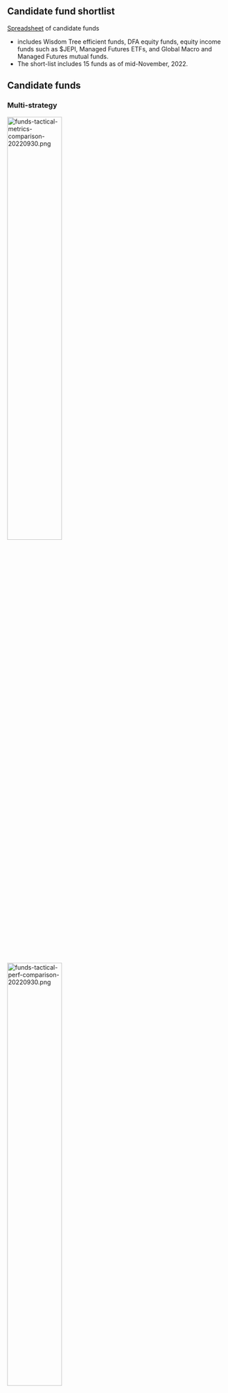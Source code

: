 ## Candidate fund shortlist

[Spreadsheet](https://docs.google.com/spreadsheets/d/14-pLsj-SJFZwOrFtgy1rjTPx8MgdiHWIJlg_QQigbIE/edit?usp=sharing) of candidate funds
- includes Wisdom Tree efficient funds, DFA equity funds, equity income funds such as $JEPI, Managed Futures ETFs, and Global Macro and Managed Futures mutual funds.
- The short-list includes 15 funds as of mid-November, 2022.

## Candidate funds

### Multi-strategy

<img src="https://user-images.githubusercontent.com/1627180/193396977-1faa550e-25da-4c92-958d-2c5f34ce2c93.png" alt="funds-tactical-metrics-comparison-20220930.png" width="50%" height="50%">
<img src="https://user-images.githubusercontent.com/1627180/193396746-808084d5-00cb-4b26-93f1-3608fb22f425.png" alt="funds-tactical-perf-comparison-20220930.png" width="50%" height="50%">

[$MAFIX](https://www.abbeycapital.com/multi-asset-fund/#documentation): Abbey Capital Multi-Asset fund
- target exposures by % of net assets: 100% = multi-manager managed futures offering exposure to currencies, commodities, interest rates, equities, bonds; 50% = long US equity via S&P 500 futures; 70% = short-duration US fixed income
- uses futures to efficiently get leveraged exposure
- net expenses = 1.79% for Class I shares ($MAFIX)
- [2022 Q2 performance report](https://www.abbeycapital.com/wp-content/uploads/2022/07/Abbey-Capital-Multi-Asset-Fund-Quarterly-Performance-Report-June-2022.pdf)

[$QDSIX](https://funds.aqr.com/funds/aqr-diversifying-strategies-fund/qdsix): AQR Diversifying Strategies Fund
- Goal: attractive long-term risk-adjusted returns through strategic allocations to AQR alternative mutual funds; represents an all-in-one solution for investors seeking a strategic, long-term approach to alternatives
- Designed to complement an investor’s traditional stock and bond portfolio, investing in a portfolio of AQR mutual funds (like its risk parity, global macro, and commodities funds), providing exposure to both Active Multi-Asset strategies and Absolute Return strategies
- Active Multi-Asset Strategies: provide tactical and risk-managed allocations among major asset classes across global markets; expected to have some correlation to traditional asset classes over long-term
- Absolute Return Strategies: capture returns from well-established investments styles, such as value and momentum; provide exposure to less accessible types of returns; tends to be uncorrelated to traditional asset classes over long-term
- Implemented as a fund of other funds managed by AQR, e.g. Multi-asset, Equity Market Neutral, Macro Opportunities, Diversified Arbitrage, Managed Futures, etc.
- Availability: not available at E-Trade or TD Ameritrade

[$RLY](https://www.ssga.com/us/en/intermediary/etfs/funds/spdr-ssga-multi-asset-real-return-etf-rly): SPDR SSgA Multi-Asset Real Return ETF
- Goal: to achieve real return consisting of capital appreciation and current income via exposure to inflation protected securities issued domestically and internationally, domestic and international real estate securities, commodities, and publicly traded companies in natural resources and/or commodity businesses. These companies may include agriculture, energy, and metals and mining companies.
- Strategies: Run as a fund of funds with holdings consisting of 11 other funds, e.g. SPDR S&P Global Natural Resources ETF, Invesco Optimum Yield Diversified Commodity Strategy No K-1 ETF, SPDR S&P Metals & Mining ETF, SPDR S&P Global Infrastructure ETF, VanEck Agribusiness ETF, SPDR Dow Jones International Real Estate ETF, SPDR Dow Jones REIT ETF, SPDR Bloomberg 1-10 Year TIPS ETF, etc.
- Expenses and taxes: low expense ratio of 0.50% (gross), but not tax-efficient; over the past 3 years, the NAV and market value growth are 2.4% higher than returns after taxes on distributions and 3.7% higher than returns after taxes on distributions + sale of fund shares

[$HDG](https://www.proshares.com/our-etfs/strategic/hdg): Hedge Replication ETF
- Goal: "seeks investment results, before fees and expenses, that track the performance of the Merrill Lynch Factor Model — Exchange Series"
- The Merrill Lynch Factor Model — Exchange Series tries to emulate "the risk and return characteristics of the hedge fund asset class by targeting a high correlation to HFRI Fund Weighted Composite Index (HFRI). The HFRI is designed to reflect hedge fund industry performance through an equally weighted composite of over 2,000 constituent funds.
- More about this benchmark: In seeking to maintain a high correlation with the HFRI, the benchmark utilizes a systematic model to establish, each month, weighted long or short (or, in certain cases, long or flat) positions in six underlying factors: (1) S&P 500 Total Return Index, (2) MSCI EAFE US Dollar Net Total Return Index, (3) MSCI Emerging Markets US Dollar Net Total Return Index, (4) Russell 2000 Total Return Index, (5) three-month U.S. Treasury bills, and (6) ProShares UltraShort Euro ETF.
- Note: performance is underwhelming; its 10-year return based on market price and NAV is only 2%, while its return since inception is 1.6%

---

### Global Macro

<img src="https://user-images.githubusercontent.com/1627180/193396453-a458b066-a23b-439a-8616-ac8f4eec0ca5.png" alt="funds-macro-tactical-metrics-comparison-20220930.png" width="50%" height="50%"/>
<img src="https://user-images.githubusercontent.com/1627180/193397470-3b13aa85-d9c8-4f67-a8ac-7e9c7e47454d.png" alt="funds-macro-tactical-perf-comparison-20220930.png" width="50%" height="50%"/>

[$EBSIX](https://www.campbell.com/systematicmacro): Campbell Systematic Macro fund + [presentation](https://www.campbell.com/resource/1660751382000/SystematicMacro_Presentation)
- incorporates 80 unique return sources encompassing systematic macro, short-term, and momentum strategies; incorporates 80 unique return sources from long-standing and emerging markets and spans trend following, systematic macro and short-term strategies. One important strategy within this portfolio is trend following, which can detect long-term opportunities in markets based on investor herding behavior and it has the potential to profit from them. Moreover, diversification across geographies, sectors and time horizons allows us to profit from trends wherever and whenever they occur, which may help to provide more consistent returns over time.
- correlations vs: Barclays CTA index = 0.77, Barclays Global Bond Index = -0.08, S&P 500 = 0.02
- "allocates up to 25% of its total assets in its wholly-owned subsidiary, Campbell Systematic Macro Offshore Limited (the "Subsidiary"), which is organized under the acts of the Cayman Islands and employs the Adviser's Campbell Systematic Macro Program (as described below), and (iii) allocating the remainder of its assets directly in a portfolio of investment grade securities (including government securities) for cash management purposes
- net expense ratio = 1.75% for Class I shares

[$MBXIX](https://catalystmf.com/funds/catalyst-millburn-hedge-strategy-fund/): Catalyst Millburn Hedge Strategy Fund
- "The Catalyst/Millburn Hedge Strategy Fund utilizes complementary active and passive investment strategies, with the goal of outperforming typical long-only equity investments, including reducing drawdowns during protracted periods of stress."
- "The Fund trades a diverse portfolio of global equity, currency, and interest rate instruments, as well as futures contracts on commodities in the energy, metal and agricultural sectors. The Fund implements a 100% systematic strategy with the potential to invest in over 125 markets. The Fund’s portfolio is comprised of an active long/short futures & FX component and a strategic equity exposure component."
- High expense ratio of ~2%.

[$BLNDX](https://www.standpointfunds.com/fund/brochure): Standpoint Multi-Asset Fund
- Provides an 'all-weather' investment solution.
- An all-weather approach is an asset allocation methodology that diversifies across geographic regions, asset classes, and investment styles. The goal of this multi-layered diversification is to shield investors from the pitfalls of concentrated investing by relying on thoughtful preparation rather than unreliable predictions.
- Invests in equities, fixed income, industrial commodities, agricultural commodities
- $BLNDX is the institutional share class, $REMIX the individual investor share class

[$RDMIX](https://rationalmf.com/funds/rational-resolve-adaptive-asset-allocation-fund/): Rational/ReSolve Adaptive Asset Allocation Fund + [brochure](https://rationalmf.com/wp-content/uploads/funds/resolve_adaptive_asset_allocation_fund/FundBrochure.pdf)
- Goal: "invests in futures contracts to gain dynamic exposure to global market opportunities across country equity indexes, fixed income, currencies, and commodities. Portfolios are formed using proprietary quantitative innovations that emphasize characteristics such as, but not limited to: total return momentum, trends, seasonal patterns, carry measures, mean reversion and others, while simultaneously maximizing diversification based on changing estimates of volatility and correlations across global asset classes."
- "As portfolio weights and estimates of volatility and correlations change through time, the Fund will increase and decrease the gross exposure in an effort to maintain its **target level of 12% annualized portfolio volatility**."

[$QGMIX](https://funds.aqr.com/funds/alternatives/aqr-macro-opportunities-fund/qgmix): AQR Macro Opportunities Fund
- Goal: "The Fund aims to deliver returns that are uncorrelated to stocks and bonds. The Fund positions across macro asset classes (currencies, commodities, equities, fixed income) on the basis of macroeconomic trends, seeking to capitalize on the markets’ tendency to under-react to changes in fundamentals ... trades in over 100 individual markets across approximately 30 countries. The Fund positions across asset classes, encompassing currencies, commodities, equities, and fixed income."
- strategies: "... net market neutral over the long term, but can take directional views over the short term ... tends to buy assets for which macroeconomic fundamentals are improving, either on a relative or absolute basis, and short assets for which macroeconomic fundamentals are deteriorating. Macroeconomic trends are evaluated across multiple dimensions, utilizing both quantitative and discretionary inputs."
- gross / net expense ratios = 2.06% / 1.22%
- Availability: not available at E-Trade or TD Ameritrade

---

### Risk Parity

<img src="https://user-images.githubusercontent.com/1627180/193392561-a893c9b3-ff14-4f13-9732-891851d827b7.png" alt="fund-performance-risk-parity-20220930.png" width="50%" height="50%"/>

Risk Parity - [$RPAR, $UPAR](https://www.rparetf.com/quarterlyreviews)
- Nomadic Samuel's [review of $UPAR](https://pictureperfectportfolios.com/upar-ultra-risk-parity-etf-all-weather-portfolio-that-outperforms-stocks/) at Picture Perfect Portfolios: $RPAR offers 120% exposure while $UPAR offers 168% exposure
- $RPAR's allocation: stocks = 25%, commodities = 25% (producer equities = 15%, gold = 10%), Treasuries = 35%, TIPS = 35%
- $UPAR's allocations: stocks = 35% (USA = 17.5%, international = 7%, emerging = 10.5%); commodities = 35% (producer equities = 21%, gold = 14%), Treasuries = 49%, TIPS = 49%
- [Quarterly reviews](https://www.rparetf.com/quarterlyreviews) of performance for $RPAR + [additional resources](https://www.rparetf.com/resource); in particular, see the [Fund Intro](https://www.rparetf.com/rpar/IntrotoRPARRiskParityETF) and the [2022-Q2 review](https://rparetf.com/quarterly-reviews/Review--1658509638-RPARUPAR-Quarterly-Review-Q2-2022-revised2.pdf)
- The [$DBMF 2022-Q2 review](https://imgpfunds.com/imgp-dbi-managed-futures-strategy-etf-second-quarter-2022-commentary/) mentions the surprising outcomes in 2022 that resulted in historically poor risk parity strategies: "Handed a crystal ball in December 2020 that showed 7% CPI (Consumer Price Index) a year later, who would have expected gold to decline ... and commodity-heavy emerging market stocks to underperform global equities by 25%?"
- Per [Bloomberg article](https://www.washingtonpost.com/business/risk-parity-funds-have-failed-to-work-as-advertised/2022/09/27/a3fda1ea-3e86-11ed-8c6e-9386bd7cd826_story.html), "Risk Parity funds have failed to work as advertised": while risk parity works in theory, and has a respectable track record over the last decade, risk parity funds available to the public have not lived up to theory.
- From the article: "Why do most of the public funds lag the index so much? Two reasons. First, the S&P risk parity index ended up taking 5.0% volatility in stocks, 6.2% in commodities and 6.5% in bonds. Of course, it tries for equal volatility in all three asset classes, but it’s impossible to predict future volatility perfectly. RPARs allocation was 4.1%/2.4%/5.3%, seriously underweight commodities. PanAgora was better, 6.0%/4.5%/5.2%, but still underweight commodities. UPAR was unbalanced with 9.2%/3.6%/7.5%. Wealthfront actually had short equity volatility, with -1.1%/3.0%/4.0%. Only AQR was close to parity with 3.9%/4.6%/4.7%. The second reason was performance relative to constant allocation. The S&P risk parity index beat a constant allocation to the three asset classes by 9.0%. This outperformance comes from changing the allocations over the year to maintain constant volatility, which added significantly to performance. Basically, volatility went up in asset classes before prices fell, and fell before prices rose."

Risk Parity - [$AQRIX](https://funds.aqr.com/Funds/Multi-Asset/AQR-Multi-Asset-Fund#about): AQR Multi-Asset Fund
- Goal: total return based on capital appreciation and income
- Strategies: "allocates risk, rather than dollars, in a balanced manner across multiple asset classes" to avoid concentrated equity risk in traditional portfolios; traditional portfolios that allocate by capital (e.g. 60% stocks and 40% bonds) tend not to be risk-managed throughout time and rely on strong economic growth environments to generate returns
- built around diversified risk-balanced exposures to Equity Risk, Interest Rate Risk and Inflation Risk; seeks to add return by taking relative-value positions within each asset class, overweighting individual assets that are more attractive and underweighting (or, to a limited extent, shorting) those that we find less attractive
- Expense ratio (adjusted) = 0.98%?
- Availability: not available at E-Trade;

---

### Managed Futures

Managed Futures - [$DBMF](https://imgpfunds.com/im-dbi-managed-futures-strategy-etf/)
- This is an actively managed futures ETF that has outperformed the SG CTA Index since inception. It uses long and short positions within derivatives, mostly futures contracts, and forward contracts. These contracts span domestic equities, fixed income, currencies, and commodities. $DBMFI tries to minimize single manager risk by targeting the performance of a diversified pool of managed futures managers while charging only a 0.85% expense ratio.
- From [etftrends.com articles](https://www.etftrends.com/managed-futures-channel/andrew-beer-digs-into-dbmf-performance-ytd/): "DBMF invests across ten different core futures markets: three different equity futures contracts, three different rates futures contracts, two currency futures contracts, and two different commodity contracts. "As a philosophical matter, when we decide what we want to invest in, we believe that market depth and liquidity are really, really valuable, precious things because it allows us to go in and out of positions with virtually no trading costs," Beer explained. "It means that if the cracks underneath the market continue to spread, more liquidity flows into the stuff that we’re trading... When managed futures does the best is when the unexpected or the seemingly impossible keeps happening in markets," Beer said. "We think the diversification argument has really been cemented this year, and there’s no reason to believe that the returns that we’ve realized are going to reverse or even diminish over time just given the market that we’re in."
- But consider that "the fund started with just $65 million in AUM in January and is now closing in on nearly $700 million AUM. The fund had become a strong diversification play for portfolios this year and has offered significant returns (28.99% YTD as of 09/14/22)." Retail has a bad habit of periodically crowding into CTA funds after rare periods of strong performance.
- From the 2022-Q2 review: "First, the consensus shifts radically and often. Just a year ago, few market observers expected any inflation at all – forecasts showed a decade of perpetually low interest rates. Even by mid-August, most expected no rate hikes in 2022; today the debate is between three and four. Second, the broad macro call is only half the battle: predicting how markets respond presents its own challenges. Handed a crystal ball in December 2020 that showed 7% CPI (Consumer Price Index) a year later, who would have expected gold to decline, 10-Year Treasuries to struggle to breach 2%, and commodity-heavy emerging market stocks to underperform global equities by 25%? Third, we think this is just the beginning. That is, we are in a regime shift from a decade of soaring equity and bond prices, deflation, near zero interest rates, and endless monetary easing to something more complicated."
- "During the quarter, the Fund maintained short positions in the EUR and Yen – a bet on faster rate hikes in the US — while also pivoting from short to long gold. Additionally, the portfolio maintained its profitable long position in crude oil and rotated from international developed to large cap US equities.  During the quarter, the Fund outperformed the SG CTA Index by 290 bps."
- From the prospectus: "The fund will employ long and short positions in derivatives, primarily futures contracts and forward contracts, across the broad asset classes of equities, fixed income, currencies and commodities... Fund positions in those contracts are determined based on a proprietary, quantitative model – the Dynamic Beta Engine – that seeks to identify the main drivers of performance by approximating the current asset allocation of a selected pool of the largest commodity trading advisor hedge funds. The Dynamic Beta Engine analyzes recent (i.e., trailing 60-day) performance of CTA hedge funds in order to identify a portfolio of liquid financial instruments that closely reflects the estimated current asset allocation of the selected pool of CTA hedge funds, with the goal of simulating the performance, but not the underlying positions, of those funds. Based on this analysis, the Fund will invest in an optimized portfolio of long and short positions in domestically-traded, liquid derivative contracts. The Dynamic Beta Engine uses data sourced from (1) publicly available U.S. futures market data obtained and cross-checked through multiple common subscription pricing sources, and (2) public CTA hedge fund indexes obtained through common subscription services and cross-checked with publicly available index information. The Fund may have gross notional exposure, which is defined as the sum of the notional exposure of both long and short derivative positions across the Fund, that approximates the current asset allocation and matches the risk profile of a diversified pool of the largest CTAs."

Managed Futures - [$KMLM](https://kfafunds.com/kmlm/): KFA Mount Lucas Managed Futures Index Strategy ETF
- Benchmarked to the KFA MLM Index, which consists of a portfolio of twenty-two liquid futures contracts traded on U.S. and foreign exchanges. The Index includes futures contracts on 11 commodities, 6 currencies, and 5 global bond markets. These three baskets are weighted by their relative historical volatility, and within each basket, the constituent markets are equal dollar weighted.
- The Index evaluates market trading signals on a daily basis and rebalances on the first day of the month. In addition, the Index has a target average annualized volatility of 15% over time.

Managed Futures - [$CTA](https://www.simplify.us/etfs/cta-simplify-managed-futures-strategy-etf): Simplify Managed Futures Strategy ETF
- Seeks long term capital appreciation by systematically investing in futures in an attempt to create an absolute return profile, that also has low correlation to equities, and can provide support in risk-off events; invests across US and Canadian commodities and rates; equity futures are excluded to ensure low correlations with equity-dominated portfolios
- $CTA deploys a suite of systematic models that have been designed by Altis Partners, a commodity trading advisor with over 20 years of experience
Systematic long/short managed futures strategy
- Four underlying models including ‘price trend’, ‘mean reversion’, ‘carry’, and ‘risk-off’

---

Various - Resolve asset management
- Investment strategy lineup of funds: [funds listing](https://investresolve.com/strategies/investment-strategy-lineup/)
  - strategies: adaptive asset allocation, risk parity, global tactical equity, with different volatilty target levels
  - formats: ETF, mututal fund, and private pools for accredited investors; also lists indexes for comparison
- Strategy: Return-stacked 60/40 absolute return index
  - Aims to provide exposure to a U.S. 60% equity, 40% bond allocation while stacking diversifying alternative exposures, including tail protection, on top
  - Stacking is achieved by allocating to a custom basket of widely available Mutual Funds and ETFs, which embed a variety of capital efficient exposures to equities, bonds and alternative strategies
  - Assets are allocated to 10 mutual funds/ETFs with weights between 3% - 15%, with weights adding up to 100%. Due to the leverage in some of these funds, the notional exposure adds up to 160%.
- Strategy: Dual Momentum – Global Equity Momentum
  - [executive summary](https://investresolve.com/global-equity-momentum-executive-summary/) + [whitepaper](https://investresolve.com/global-equity-momentum-a-craftsmans-perspective-lp/)

---

### Equity income

$JEPI - [Seeking Alpha](https://archive.is/5QQvh#selection-1227.0-1227.56): JEPI: A 12% Yielding 'Retirement Dream ETF' With A Catch
- JEPI was the 8th most popular ETF of 2022, and its 12% yield, paid monthly, has created a firestorm of investor interest. Since inception, JEPI has delivered an average yield of 9.3% and 13.4% annual returns, but with 37% less volatility than the S&P and with 50% smaller peak declines.
- But: According to management, JEPI is designed to deliver 5% to 8% yield over time, and 6% to 10% annual returns, 85% that of the S&P 500, with 35% lower volatility. In addition, 80% to 85% of JEPI's dividends are taxed as ordinary income, which means as much as 50% of the yield could go to the IRS if owned in a taxable account where the investor is in the highest tax bracket. Rather than 0%, 10%, 15%, 20%, or 23.8% tax rates, as is the case with qualified dividends, just 15% to 20% of JEPI's dividends are qualified.
- JEPI owns 111 companies, some of the best blue-chips on earth. It's a diversified, generally low-volatility portfolio that yields about 2% right now. Its investment team uses a proprietary strategy that ranks the companies that pass its quality screen by earnings and price volatility. This is to maximize volatility-adjusted returns over time.
- JEPI's differentiating strategies: (1) it uses equity-linked notes, or ELNs, instead of standard covered call writing. Most of these contracts are for one week. (2) its ELNs are out of the money, rather than the industry norm of near or in-the-money calls, which tend to be for one month. ELNs are agreements with other institutions that generate income and are a POTENTIALLY superior alternative to covered calls... unless there is a financial crisis and some of its counterparties default on these contracts. Over the past 15 years, the market has averaged about 8% ELN income premiums, including four bear markets and two crashes.
- 15% to 20% of JEPI's portfolio is ELNs that makeup almost all of its income, which is what it pays out as monthly dividends. So 80% to 85% of the portfolio is world-class blue-chips designed to generate returns, while 15% to 20% of the portfolio generates almost all of the income.
- Important: Even a 6.5% yield over time, as management is guiding for, still sounds great. But here's the catch. If you don't reinvest a significant portion of those dividends, your initial investment will lose money over time. For context $XYLD investors who took their dividends in cash have lost 21% of their original investment over the last nine years when adjusting for inflation. To offset this and keep your principle intact, you would have had to reinvest 38% of the dividends. Since inception [June 2020], if you had invested in JEPI and taken your dividends in cash, then even ignoring high taxes, you'd be down 7% when adjusting for inflation; reinvesting 50% of the dividends into more JEPI shares would have kept your principal whole.
- In other words, _if you want to avoid your original investment getting eaten away by inflation over time, you should plan to reinvest 50% of the dividends_: allocate up to 50% of dividends to taxes (for the top tax bracket), and reinvest the other 50% to keep your principal from eroding.

$JEPI - [Seeking Alpha](https://archive.is/zqjqq): JEPI Is The Name, High Yield Is The Game
- JEPI is well-diversified, with low concentration in its top 10 stock holdings. On average, each position in its top 10 is 1.446% of their overall portfolio. Combined, their top 10 stock holdings make up 14.46% of their total holdings. 
- JEPI is actively managed, so while they primarily hold stocks in the S&P 500, they rely heavily on stock selection and overall portfolio composition to compete with the index. For the trailing 12 months as of June 30, 2022, they had a turnover ratio of 195.04%.
- Although JEPI is an income fund, it selects its holdings to maximize risk-adjusted total return and does not select its holdings based on current yield, as most of the distributions paid by JEPI come from selling covered calls.
- JEPI sells “out of the money” call options. This is an important point because it allows JEPI to catch some of the upside if the stock or index gains in price.
One of their closest competitors, Global X S&P 500 Covered Call ETF (XYLD) sells cover calls “at the money,” which provides a larger premium but limits the upside potential.
- JEPI uses Equity-Linked Notes (“ELNs”) as a vehicle to sell cover calls. Equity-linked notes are a type of structured product that combines characteristics of a debt instrument with an underlying equity component, in this case covered calls.
- JEPI may invest up to 20% of the funds’ net assets in ELNs. Again, we don’t know how JP Morgan structures their ELNs, but typically the biggest risk involved in structured products is counterparty default, just like with a regular bond. If the bank('s') issuing the ELN goes bankrupt, then JEPI’s performance would be significantly impacted.
- On average JEPI expects to receive a 1 to 2% yield from dividends on their long positions and a 5 to 8% yield on the option premiums received.

$JEPI - [Seeking Alpha](https://archive.is/MmkgC): Here's why you probably shouldn't own JEPI
- The majority of the holdings in JEPI (114 of 127 positions) are equity and REIT positions, which represent close to 83% (as of January 31, 2023) of the total equity holdings. This portion of the portfolio is actively selected and, at the moment, has a sizable underweight to the information technology sector. This, in combination with a few other sector wagers (overweight utilities and consumer staples, underweight consumer discretionary), shows the portfolio clearly has a _defensive tilt_ ... JEPI has been producing equity-like returns in its relatively short life with less volatility [because] it has perfectly pegged the correct sector exposure (like other defensive and value factor funds). If the information technology sector were to suddenly outperform significantly, JEPI would show underperformance from both the underweight of the sector and the short call through the ELN.
- The "convertible bonds" sector shows up in the footnote saying that it may contain equity linked notes (ELNs), but in reality, that is all that it contains. This collection of holdings made up 15.6% of the fund by market cap. If you are asking yourself, "Where are the short-call positions?" there aren’t any. _The covered-call exposure is made up entirely within the ELNs_.
- There is no free lunch. Embedded in the ELN will be profit margins or spreads for the ELN issuer. No institution is going to offer this product for free, and so we must assume there is an additional fee structure here not captured in the MER. Ultimately this will cause a drag on returns.
- In extreme cases, the pricing of derivatives and their underlying can diverge from what is normally a direct link. JEPI is no exception in this case.

$JEPI - [WSJ](https://archive.is/00dI9#selection-115.5-115.82): Why Investors Are Piling into Funds That Promise Not to Beat the Stock Market
- What if you could earn monthly dividends on stocks at an annual rate of at least 11%? That’s the pitch for exchange-traded funds that are generating eye-popping yields by selling options contracts. These ETFs, known as covered-call or option-income funds, also shielded investors from some of the pounding that stocks took last year.
- Last year, JPMorgan Equity Premium Income ETF lost 3.5%—far outperforming the dismal 18.1% decline in the S&P 500. No wonder the JPMorgan fund took in $12.9 billion in new money last year—the biggest annual haul for any actively managed ETF ever. Three covered-call funds from Global X, linked to the Nasdaq-100, S&P 500 and Russell 2000 indexes respectively, attracted a combined $5.2 billion in 2022. So far in 2023, approximately $3 billion more has flowed into these four funds alone.
- This week, with the S&P 500 gaining 8% so far this year, JPMorgan’s Equity Premium Income ETF was up just 1%. That trade-off is inevitable. “You’re not going to capture all of the upside in an up market,” says Hamilton Reiner, lead portfolio manager of the JPMorgan Equity Premium Income fund. “You trade away some of that for the bird-in-hand of higher income."
- Tax implications: You could generate a roughly 12% annual “yield” on your stock portfolio simply by selling 1% of your holdings every month. The proceeds would be taxable at the maximum capital-gains rate of about 20% (or would even reduce your tax bill if you sell positions at a loss).
With covered-call funds, on the other hand, dividend distributions can be taxed at ordinary-income rates of up to approximately 40%, whereas stock dividends are typically taxed at half that rate or less.

---

### High-yield debt 

$PFL - [Seeking Alpha](https://archive.is/uJ6pM): PFL: A Few Reasons I Think Its Next Move Will Be Higher
- sector exposures: 43% in in high-yield credit, 15% in non-US developed, 10% in US government-related, 9.7% in mortgage bonds (mostly non-agency), 7.2% in EMs, 6.8% in IG credit, 2.1% in CMBS, 1.9% in munincipal
- Thesis: "if we are at "peak" levels now, that bodes especially well for high yield credit and PLF by extension since it owns a lot of that type of debt." During the past few decades, this is an area that out-performed consistently after the central bank (the Fed) pauses its rate hiking. Also, it sits just over NAV - so those who prefer a discount may not love it - but it is still very reasonable.
- Counter-arguments: "PFL is not earning enough in income to cover its current stated distribution level. Its coverage metrics are weak and the inverted yield curve continues to punish highly leveraged funds like PFL and others."

$CDX - [simplify.us](https://www.simplify.us/etfs-use-case/credit-hedging-done-right-cdx-outperforms-defense): Credit-hedged high-yield bonds
- The credit risk in high yield bonds tends to have more volatility and credit spreads can widen swiftly during periods of market stress, wiping out income quickly. Investors in this asset class can accept this risk and size their allocation accordingly or choose to hedge some of the risk to limit the downside when credit spreads widen.
- Credit spreads can widen dramatically during times of market stress. After the banking crisis in March 2023, high yield credit spreads widened to over 530 basis points (bps). Many investors saw this as an opportunity to increase their allocations to high yield bonds at these wider spreads and more attractive yields. These credit spreads did come down by more than 100bps last summer then widened back out to over 520bps in the fall, highlighting the volatility in these bonds. Spreads again narrowed at the end of last year and reached a low of just above 310bps this year in March 2024
- $CDX combines high yield bonds with credit hedge overlays to reduce risk. During each of these periods of credit spread widening, CDX held up well - outperforming the iBoxx High Yield Index due to the credit hedges in the portfolio.
- $CDX has a full suite of credit hedges due to a complete ISDA agreement with prime brokers and will opportunistically use the following credit hedges: Credit Default Swaps (CDS), Credit Default Index options (CDX calls), equity puts, and a proprietary Quality-Junk factor-based hedging. The primary tool is our **Quality-Junk factor hedge**, utilizing a basket of long high quality equities while being short a sector and size matched basket of “Junk” equity names. Quality equities have high margins, profit stability, and strong balance sheets while junk names are generally those stocks with high sensitivity to an increase in debt refinancing costs. CDX also has the ability to deploy credit hedges with a direct tie to credit markets, like CDS, CDX and CDX options.
